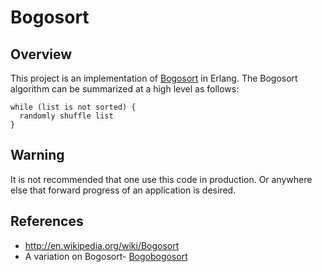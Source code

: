 # Bogosort

## Overview
This project is an implementation of [Bogosort](http://en.wikipedia.org/wiki/Bogosort) in Erlang. The Bogosort algorithm can be summarized at a high level as follows:

    while (list is not sorted) {
      randomly shuffle list
    }

## Warning
It is not recommended that one use this code in production. Or anywhere else that forward progress of an application is desired.

## References
* <http://en.wikipedia.org/wiki/Bogosort>
* A variation on Bogosort- [Bogobogosort](http://www.dangermouse.net/esoteric/bogobogosort.html)